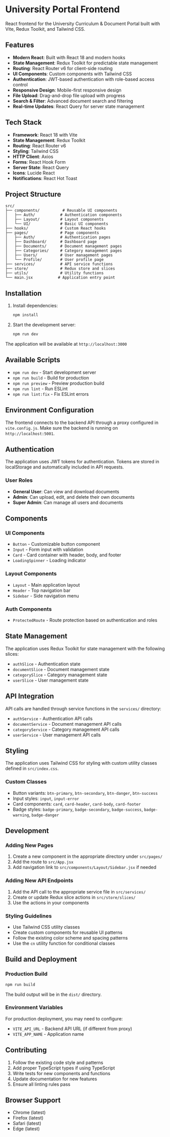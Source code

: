 # University Portal Frontend

React frontend for the University Curriculum & Document Portal built with Vite, Redux Toolkit, and Tailwind CSS.

## Features

- **Modern React**: Built with React 18 and modern hooks
- **State Management**: Redux Toolkit for predictable state management
- **Routing**: React Router v6 for client-side routing
- **UI Components**: Custom components with Tailwind CSS
- **Authentication**: JWT-based authentication with role-based access control
- **Responsive Design**: Mobile-first responsive design
- **File Upload**: Drag-and-drop file upload with progress
- **Search & Filter**: Advanced document search and filtering
- **Real-time Updates**: React Query for server state management

## Tech Stack

- **Framework**: React 18 with Vite
- **State Management**: Redux Toolkit
- **Routing**: React Router v6
- **Styling**: Tailwind CSS
- **HTTP Client**: Axios
- **Forms**: React Hook Form
- **Server State**: React Query
- **Icons**: Lucide React
- **Notifications**: React Hot Toast

## Project Structure

```
src/
├── components/          # Reusable UI components
│   ├── Auth/           # Authentication components
│   ├── Layout/         # Layout components
│   └── UI/             # Basic UI components
├── hooks/              # Custom React hooks
├── pages/              # Page components
│   ├── Auth/           # Authentication pages
│   ├── Dashboard/      # Dashboard page
│   ├── Documents/      # Document management pages
│   ├── Categories/     # Category management pages
│   ├── Users/          # User management pages
│   └── Profile/        # User profile page
├── services/           # API service functions
├── store/              # Redux store and slices
├── utils/              # Utility functions
└── main.jsx           # Application entry point
```

## Installation

1. Install dependencies:
   ```bash
   npm install
   ```

2. Start the development server:
   ```bash
   npm run dev
   ```

The application will be available at `http://localhost:3000`

## Available Scripts

- `npm run dev` - Start development server
- `npm run build` - Build for production
- `npm run preview` - Preview production build
- `npm run lint` - Run ESLint
- `npm run lint:fix` - Fix ESLint errors

## Environment Configuration

The frontend connects to the backend API through a proxy configured in `vite.config.js`. Make sure the backend is running on `http://localhost:5001`.

## Authentication

The application uses JWT tokens for authentication. Tokens are stored in localStorage and automatically included in API requests.

### User Roles

- **General User**: Can view and download documents
- **Admin**: Can upload, edit, and delete their own documents
- **Super Admin**: Can manage all users and documents

## Components

### UI Components

- `Button` - Customizable button component
- `Input` - Form input with validation
- `Card` - Card container with header, body, and footer
- `LoadingSpinner` - Loading indicator

### Layout Components

- `Layout` - Main application layout
- `Header` - Top navigation bar
- `Sidebar` - Side navigation menu

### Auth Components

- `ProtectedRoute` - Route protection based on authentication and roles

## State Management

The application uses Redux Toolkit for state management with the following slices:

- `authSlice` - Authentication state
- `documentSlice` - Document management state
- `categorySlice` - Category management state
- `userSlice` - User management state

## API Integration

API calls are handled through service functions in the `services/` directory:

- `authService` - Authentication API calls
- `documentService` - Document management API calls
- `categoryService` - Category management API calls
- `userService` - User management API calls

## Styling

The application uses Tailwind CSS for styling with custom utility classes defined in `src/index.css`.

### Custom Classes

- Button variants: `btn-primary`, `btn-secondary`, `btn-danger`, `btn-success`
- Input styles: `input`, `input-error`
- Card components: `card`, `card-header`, `card-body`, `card-footer`
- Badge styles: `badge-primary`, `badge-secondary`, `badge-success`, `badge-warning`, `badge-danger`

## Development

### Adding New Pages

1. Create a new component in the appropriate directory under `src/pages/`
2. Add the route to `src/App.jsx`
3. Add navigation link to `src/components/Layout/Sidebar.jsx` if needed

### Adding New API Endpoints

1. Add the API call to the appropriate service file in `src/services/`
2. Create or update Redux slice actions in `src/store/slices/`
3. Use the actions in your components

### Styling Guidelines

- Use Tailwind CSS utility classes
- Create custom components for reusable UI patterns
- Follow the existing color scheme and spacing patterns
- Use the `cn` utility function for conditional classes

## Build and Deployment

### Production Build

```bash
npm run build
```

The build output will be in the `dist/` directory.

### Environment Variables

For production deployment, you may need to configure:

- `VITE_API_URL` - Backend API URL (if different from proxy)
- `VITE_APP_NAME` - Application name

## Contributing

1. Follow the existing code style and patterns
2. Add proper TypeScript types if using TypeScript
3. Write tests for new components and functions
4. Update documentation for new features
5. Ensure all linting rules pass

## Browser Support

- Chrome (latest)
- Firefox (latest)
- Safari (latest)
- Edge (latest)

